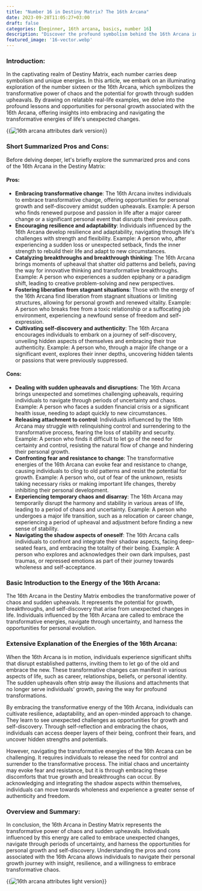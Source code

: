 ```yaml
---
title: "Number 16 in Destiny Matrix? The 16th Arcana"
date: 2023-09-28T11:05:27+03:00
draft: false
categories: [beginner, 16th arcana, basics, number 16]
description: "Discover the profound symbolism behind the 16th Arcana in the Destiny Matrix system, representing the transformative power of chaos and the potential for growth through sudden upheavals."
featured_image: '16-vector.webp'
---
```


### Introduction:
In the captivating realm of Destiny Matrix, each number carries deep symbolism and unique energies. In this article, we embark on an illuminating exploration of the number sixteen or the 16th Arcana, which symbolizes the transformative power of chaos and the potential for growth through sudden upheavals. By drawing on relatable real-life examples, we delve into the profound lessons and opportunities for personal growth associated with the 16th Arcana, offering insights into embracing and navigating the transformative energies of life's unexpected changes.

{{<image link="16-dark.webp" alt="16th arcana attributes dark version">}}

### Short Summarized Pros and Cons:
Before delving deeper, let's briefly explore the summarized pros and cons of the 16th Arcana in the Destiny Matrix:

#### Pros:

- **Embracing transformative change**: The 16th Arcana invites individuals to embrace transformative change, offering opportunities for personal growth and self-discovery amidst sudden upheavals.
Example: A person who finds renewed purpose and passion in life after a major career change or a significant personal event that disrupts their previous path.
- **Encouraging resilience and adaptability**: Individuals influenced by the 16th Arcana develop resilience and adaptability, navigating through life's challenges with strength and flexibility.
Example: A person who, after experiencing a sudden loss or unexpected setback, finds the inner strength to rebuild their life and adapt to new circumstances.
- **Catalyzing breakthroughs and breakthrough thinking**: The 16th Arcana brings moments of upheaval that shatter old patterns and beliefs, paving the way for innovative thinking and transformative breakthroughs.
Example: A person who experiences a sudden epiphany or a paradigm shift, leading to creative problem-solving and new perspectives.
- **Fostering liberation from stagnant situations**: Those with the energy of the 16th Arcana find liberation from stagnant situations or limiting structures, allowing for personal growth and renewed vitality.
Example: A person who breaks free from a toxic relationship or a suffocating job environment, experiencing a newfound sense of freedom and self-expression.
- **Cultivating self-discovery and authenticity**: The 16th Arcana encourages individuals to embark on a journey of self-discovery, unveiling hidden aspects of themselves and embracing their true authenticity.
Example: A person who, through a major life change or a significant event, explores their inner depths, uncovering hidden talents or passions that were previously suppressed.

#### Cons:

- **Dealing with sudden upheavals and disruptions**: The 16th Arcana brings unexpected and sometimes challenging upheavals, requiring individuals to navigate through periods of uncertainty and chaos.
Example: A person who faces a sudden financial crisis or a significant health issue, needing to adapt quickly to new circumstances.
- **Releasing attachment to control**: Individuals influenced by the 16th Arcana may struggle with relinquishing control and surrendering to the transformative process, fearing the loss of stability and security.
Example: A person who finds it difficult to let go of the need for certainty and control, resisting the natural flow of change and hindering their personal growth.
- **Confronting fear and resistance to change**: The transformative energies of the 16th Arcana can evoke fear and resistance to change, causing individuals to cling to old patterns and resist the potential for growth.
Example: A person who, out of fear of the unknown, resists taking necessary risks or making important life changes, thereby inhibiting their personal development.
- **Experiencing temporary chaos and disarray**: The 16th Arcana may temporarily disrupt the harmony and stability in various areas of life, leading to a period of chaos and uncertainty.
Example: A person who undergoes a major life transition, such as a relocation or career change, experiencing a period of upheaval and adjustment before finding a new sense of stability.
- **Navigating the shadow aspects of oneself**: The 16th Arcana calls individuals to confront and integrate their shadow aspects, facing deep-seated fears, and embracing the totality of their being.
Example: A person who explores and acknowledges their own dark impulses, past traumas, or repressed emotions as part of their journey towards wholeness and self-acceptance.

### Basic Introduction to the Energy of the 16th Arcana:
The 16th Arcana in the Destiny Matrix embodies the transformative power of chaos and sudden upheavals. It represents the potential for growth, breakthroughs, and self-discovery that arise from unexpected changes in life. Individuals influenced by the 16th Arcana are called to embrace the transformative energies, navigate through uncertainty, and harness the opportunities for personal evolution.

### Extensive Explanation of the Energies of the 16th Arcana:
When the 16th Arcana is in motion, individuals experience significant shifts that disrupt established patterns, inviting them to let go of the old and embrace the new. These transformative changes can manifest in various aspects of life, such as career, relationships, beliefs, or personal identity. The sudden upheavals often strip away the illusions and attachments that no longer serve individuals' growth, paving the way for profound transformations.

By embracing the transformative energy of the 16th Arcana, individuals can cultivate resilience, adaptability, and an open-minded approach to change. They learn to see unexpected challenges as opportunities for growth and self-discovery. Through self-reflection and embracing the chaos, individuals can access deeper layers of their being, confront their fears, and uncover hidden strengths and potentials.

However, navigating the transformative energies of the 16th Arcana can be challenging. It requires individuals to release the need for control and surrender to the transformative process. The initial chaos and uncertainty may evoke fear and resistance, but it is through embracing these discomforts that true growth and breakthroughs can occur. By acknowledging and integrating the shadow aspects within themselves, individuals can move towards wholeness and experience a greater sense of authenticity and freedom.

### Overview and Summary:
In conclusion, the 16th Arcana in Destiny Matrix represents the transformative power of chaos and sudden upheavals. Individuals influenced by this energy are called to embrace unexpected changes, navigate through periods of uncertainty, and harness the opportunities for personal growth and self-discovery. Understanding the pros and cons associated with the 16th Arcana allows individuals to navigate their personal growth journey with insight, resilience, and a willingness to embrace transformative chaos.

{{<image link="16-light.webp" alt="16th arcana attributes light version">}}